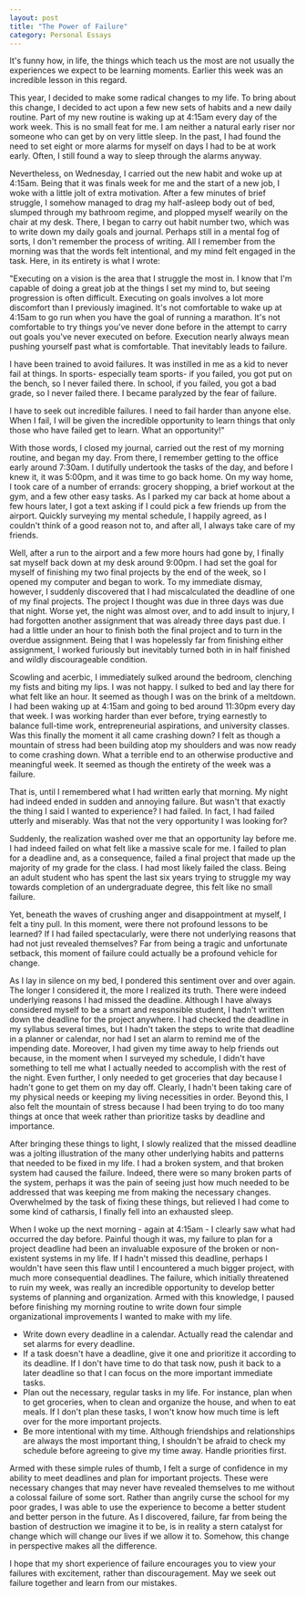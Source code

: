 ```yaml
---
layout: post
title: "The Power of Failure"
category: Personal Essays
---
```


It's funny how, in life, the things which teach us the most are not usually the experiences we expect to be learning moments. Earlier this week was an incredible lesson in this regard.

This year, I decided to make some radical changes to my life. To bring about this change, I decided to act upon a few new sets of habits and a new daily routine. Part of my new routine is waking up at 4:15am every day of the work week. This is no small feat for me. I am neither a natural early riser nor someone who can get by on very little sleep. In the past, I had found the need to set eight or more alarms for myself on days I had to be at work early. Often, I still found a way to sleep through the alarms anyway.

Nevertheless, on Wednesday, I carried out the new habit and woke up at 4:15am. Being that it was finals week for me and the start of a new job, I woke with a little jolt of extra motivation. After a few minutes of brief struggle, I somehow managed to drag my half-asleep body out of bed, slumped through my bathroom regime, and plopped myself wearily on the chair at my desk. There, I began to carry out habit number two, which was to write down my daily goals and journal. Perhaps still in a mental fog of sorts, I don't remember the process of writing. All I remember from the morning was that the words felt intentional, and my mind felt engaged in the task. Here, in its entirety is what I wrote:

"Executing on a vision is the area that I struggle the most in. I know that I'm capable of doing a great job at the things I set my mind to, but seeing progression is often difficult. Executing on goals involves a lot more discomfort than I previously imagined. It's not comfortable to wake up at 4:15am to go run when you have the goal of running a marathon. It's not comfortable to try things you've never done before in the attempt to carry out goals you've never executed on before. Execution nearly always mean pushing yourself past what is comfortable. That inevitably leads to failure.

I have been trained to avoid failures. It was instilled in me as a kid to never fail at things. In sports- especially team sports- if you failed, you got put on the bench, so I never failed there. In school, if you failed, you got a bad grade, so I never failed there. I became paralyzed by the fear of failure.

I have to seek out incredible failures. I need to fail harder than anyone else. When I fail, I will be given the incredible opportunity to learn things that only those who have failed get to learn. What an opportunity!"

With those words, I closed my journal, carried out the rest of my morning routine, and began my day. From there, I remember getting to the office early around 7:30am. I dutifully undertook the tasks of the day, and before I knew it, it was 5:00pm, and it was time to go back home. On my way home, I took care of a number of errands: grocery shopping, a brief workout at the gym, and a few other easy tasks. As I parked my car back at home about a few hours later, I got a text asking if I could pick a few friends up from the airport. Quickly surveying my mental schedule, I happily agreed, as I couldn't think of a good reason not to, and after all, I always take care of my friends.

Well, after a run to the airport and a few more hours had gone by, I finally sat myself back down at my desk around 9:00pm. I had set the goal for myself of finishing my two final projects by the end of the week, so I opened my computer and began to work. To my immediate dismay, however, I suddenly discovered that I had miscalculated the deadline of one of my final projects. The project I thought was due in three days was due that night. Worse yet, the night was almost over, and to add insult to injury, I had forgotten another assignment that was already three days past due. I had a little under an hour to finish both the final project and to turn in the overdue assignment. Being that I was hopelessly far from finishing either assignment, I worked furiously but inevitably turned both in in half finished and wildly discourageable condition.

Scowling and acerbic, I immediately sulked around the bedroom, clenching my fists and biting my lips. I was not happy. I sulked to bed and lay there for what felt like an hour. It seemed as though I was on the brink of a meltdown. I had been waking up at 4:15am and going to bed around 11:30pm every day that week. I was working harder than ever before, trying earnestly to balance full-time work, entrepreneurial aspirations, and university classes. Was this finally the moment it all came crashing down? I felt as though a mountain of stress had been building atop my shoulders and was now ready to come crashing down. What a terrible end to an otherwise productive and meaningful week. It seemed as though the entirety of the week was a failure.

That is, until I remembered what I had written early that morning. My night had indeed ended in sudden and annoying failure. But wasn't that exactly the thing I said I wanted to experience? I had failed. In fact, I had failed utterly and miserably. Was that not the very opportunity I was looking for?

Suddenly, the realization washed over me that an opportunity lay before me. I had indeed failed on what felt like a massive scale for me. I failed to plan for a deadline and, as a consequence, failed a final project that made up the majority of my grade for the class. I had most likely failed the class. Being an adult student who has spent the last six years trying to struggle my way towards completion of an undergraduate degree, this felt like no small failure.

Yet, beneath the waves of crushing anger and disappointment at myself, I felt a tiny pull. In this moment, were there not profound lessons to be learned? If I had failed spectacularly, were there not underlying reasons that had not just revealed themselves? Far from being a tragic and unfortunate setback, this moment of failure could actually be a profound vehicle for change.

As I lay in silence on my bed, I pondered this sentiment over and over again. The longer I considered it, the more I realized its truth. There were indeed underlying reasons I had missed the deadline. Although I have always considered myself to be a smart and responsible student, I hadn't written down the deadline for the project anywhere. I had checked the deadline in my syllabus several times, but I hadn't taken the steps to write that deadline in a planner or calendar, nor had I set an alarm to remind me of the impending date. Moreover, I had given my time away to help friends out because, in the moment when I surveyed my schedule, I didn't have something to tell me what I actually needed to accomplish with the rest of the night. Even further, I only needed to get groceries that day because I hadn't gone to get them on my day off. Clearly, I hadn't been taking care of my physical needs or keeping my living necessities in order. Beyond this, I also felt the mountain of stress because I had been trying to do too many things at once that week rather than prioritize tasks by deadline and importance.

After bringing these things to light, I slowly realized that the missed deadline was a jolting illustration of the many other underlying habits and patterns that needed to be fixed in my life. I had a broken system, and that broken system had caused the failure. Indeed, there were so many broken parts of the system, perhaps it was the pain of seeing just how much needed to be addressed that was keeping me from making the necessary changes. Overwhelmed by the task of fixing these things, but relieved I had come to some kind of catharsis, I finally fell into an exhausted sleep.

When I woke up the next morning - again at 4:15am - I clearly saw what had occurred the day before. Painful though it was, my failure to plan for a project deadline had been an invaluable exposure of the broken or non-existent systems in my life. If I hadn't missed this deadline, perhaps I wouldn't have seen this flaw until I encountered a much bigger project, with much more consequential deadlines. The failure, which initially threatened to ruin my week, was really an incredible opportunity to develop better systems of planning and organization. Armed with this knowledge, I paused before finishing my morning routine to write down four simple organizational improvements I wanted to make with my life.

* Write down every deadline in a calendar. Actually read the calendar and set alarms for every deadline.
* If a task doesn't have a deadline, give it one and prioritize it according to its deadline. If I don't have time to do that task now, push it back to a later deadline so that I can focus on the more important immediate tasks.
* Plan out the necessary, regular tasks in my life. For instance, plan when to get groceries, when to clean and organize the house, and when to eat meals. If I don't plan these tasks, I won't know how much time is left over for the more important projects.
* Be more intentional with my time. Although friendships and relationships are always the most important thing, I shouldn't be afraid to check my schedule before agreeing to give my time away. Handle priorities first.

Armed with these simple rules of thumb, I felt a surge of confidence in my ability to meet deadlines and plan for important projects. These were necessary changes that may never have revealed themselves to me without a colossal failure of some sort. Rather than angrily curse the school for my poor grades, I was able to use the experience to become a better student and better person in the future. As I discovered, failure, far from being the bastion of destruction we imagine it to be, is in reality a stern catalyst for change which will change our lives if we allow it to. Somehow, this change in perspective makes all the difference.

I hope that my short experience of failure encourages you to view your failures with excitement, rather than discouragement. May we seek out failure together and learn from our mistakes.